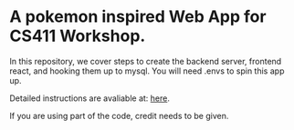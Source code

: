 # A pokemon inspired Web App for CS411 Workshop.
In this repository, we cover steps to create the backend server, frontend react, and hooking them up to mysql.
You will need .envs to spin this app up.

Detailed instructions are avaliable at: [here](https://tichung.com/blog/2024/20241023_pokemon/).

If you are using part of the code, credit needs to be given.
